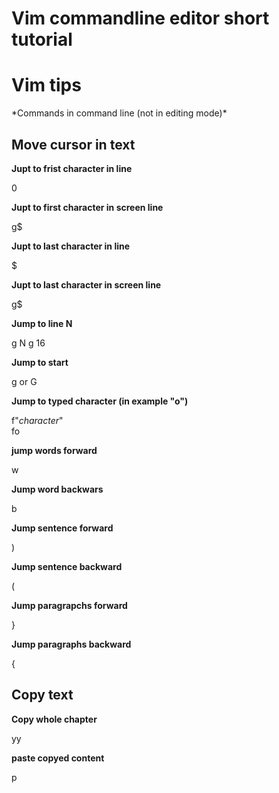 # Vim commandline editor short tutorial

<h1>Vim tips</h1>
*Commands in command line (not in editing mode)*

<h2>Move cursor in text</h2>

**Jupt to frist character in line**

0

**Jupt to first character in screen line**

g$


**Jupt to last character in line**

$

**Jupt to last character in screen line**

g$


**Jump to line N**

g N
g 16

**Jump to start**

g
or 
G
 
**Jump to typed character (in example "o")**

f"*character*" \
fo
  
**jump words forward**
 
 w
 
 **Jump word backwars**
 
 b
 
 **Jump sentence forward**
 
 )
 
 
 **Jump sentence backward**
 
 (
 
 **Jump paragrapchs forward**
 
 }
 
 **Jump paragraphs backward**
 
 {
 
 
 <h2> Copy text </h2>


**Copy whole chapter**  

yy

**paste copyed content**

p 






